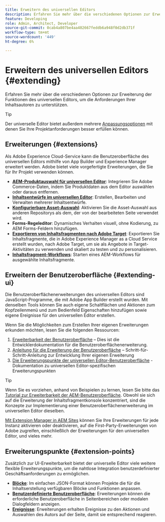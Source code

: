 ```yaml
---
title: Erweitern des universellen Editors
description: Erfahren Sie mehr über die verschiedenen Optionen zur Erweiterung der Funktionen des universellen Editors, um die Anforderungen Ihrer Inhaltsautoren zu unterstützen.
feature: Developing
role: Admin, Architect, Developer
source-git-commit: 0cab4a807be4aa402667feddb6a948f0d2db371f
workflow-type: tm+mt
source-wordcount: '449'
ht-degree: 6%

---
```



# Erweitern des universellen Editors {#extending}

Erfahren Sie mehr über die verschiedenen Optionen zur Erweiterung der Funktionen des universellen Editors, um die Anforderungen Ihrer Inhaltsautoren zu unterstützen.

>[!TIP]
>
>Der universelle Editor bietet außerdem mehrere [Anpassungsoptionen](/help/implementing/universal-editor/customizing.md) mit denen Sie Ihre Projektanforderungen besser erfüllen können.

## Erweiterungen {#extensions}

Als Adobe Experience Cloud-Service kann die Benutzeroberfläche des universellen Editors mithilfe von App Builder und Experience Manager erweitert werden. Adobe bietet viele vorgefertigte Erweiterungen, die Sie für Ihr Projekt verwenden können.

* **[AEM-Produktauswahl für universellen Editor](https://developer.adobe.com/uix/docs/extension-manager/extension-developed-by-adobe/ue-product-picker/)**: Integrieren Sie Adobe Commerce-Daten, indem Sie Produktdaten aus dem Editor auswählen oder daraus entfernen.
* **[Inhaltsentwürfe im universellen Editor](https://developer.adobe.com/uix/docs/extension-manager/extension-developed-by-adobe/universal-editor-content-drafts/)**: Erstellen, Bearbeiten und Verwalten mehrerer Inhaltsentwürfe.
* **[Konfigurierbare Asset-Auswahl](https://developer.adobe.com/uix/docs/extension-manager/extension-developed-by-adobe/configurable-asset-picker/)**: Aktivieren Sie die Asset-Auswahl aus anderen Repositorys als dem, der von der bearbeiteten Seite verwendet wird.
* **Forms-Regeleditor**: Dynamisches Verhalten visuell, ohne Kodierung, zu AEM Forms-Feldern hinzufügen.
* **[Exportieren von Inhaltsfragmenten nach Adobe Target](https://developer.adobe.com/uix/docs/extension-manager/extension-developed-by-adobe/exporting-content-fragment-to-adobe-target/)**: Exportieren Sie Inhaltsfragmente, die in Adobe Experience Manager as a Cloud Service erstellt wurden, nach Adobe Target, um sie als Angebote in Target-Aktivitäten zu verwenden und skaliert zu testen und zu personalisieren.
* **[Inhaltsfragment-Workflows](https://developer.adobe.com/uix/docs/extension-manager/extension-developed-by-adobe/content-fragments-workflows/)**: Starten eines AEM-Workflows für ausgewählte Inhaltsfragmente.

## Erweitern der Benutzeroberfläche {#extending-ui}

Die Benutzeroberflächenerweiterungen des universellen Editors sind JavaScript-Programme, die mit Adobe App Builder erstellt wurden. Mit denselben Tools können Sie auch eigene Schaltflächen und Aktionen zum Kopfzeilenmenü und zum Bedienfeld Eigenschaften hinzufügen sowie eigene Ereignisse für den universellen Editor erstellen.

Wenn Sie die Möglichkeiten zum Erstellen Ihrer eigenen Erweiterungen erkunden möchten, lesen Sie die folgenden Ressourcen:

1. [Erweiterbarkeit der Benutzeroberfläche](https://developer.adobe.com/uix/docs/) – Dies ist die Entwicklerdokumentation für die Benutzeroberflächenerweiterung.
1. [Anleitung für die Erweiterung der Benutzeroberfläche](https://developer.adobe.com/uix/docs/guides/) – Schritt-für-Schritt-Anleitung zur Entwicklung Ihrer eigenen Erweiterung
1. [Die Erweiterungspunkte der universellen Editor-Benutzeroberfläche](https://developer.adobe.com/uix/docs/services/aem-universal-editor/) - Dokumentation zu universellen Editor-spezifischen Erweiterungspunkten

>[!TIP]
>
>Wenn Sie es vorziehen, anhand von Beispielen zu lernen, lesen Sie bitte das [Tutorial zur Erweiterbarkeit der AEM-Benutzeroberfläche](https://experienceleague.adobe.com/de/docs/experience-manager-learn/cloud-service/developing/extensibility/ui/overview). Obwohl sie sich auf die Erweiterung der Inhaltsfragmentkonsole konzentriert, sind die Konzepte zur Implementierung einer Benutzeroberflächenerweiterung im universellen Editor dieselben.

[Mit Extension Manager in AEM Sites](https://developer.adobe.com/uix/docs/extension-manager/) können Sie Ihre Erweiterungen für jede Instanz aktivieren oder deaktivieren, auf die First-Party-Erweiterungen von Adobe zugreifen, einschließlich der Erweiterungen für den universellen Editor, und vieles mehr.

## Erweiterungspunkte {#extension-points}

Zusätzlich zur UI-Erweiterbarkeit bietet der universelle Editor viele weitere flexible Erweiterungspunkte, um die nahtlose Integration benutzerdefinierter Geschäftsanforderungen zu ermöglichen.

* **[Blöcke](/help/edge/developer/block-collection.md)**: Im einfachen JSON-Format können Projekte die für die Inhaltserstellung verfügbaren Blöcke und Funktionen anpassen.
* **[Benutzerdefinierte Benutzeroberfläche](#extending-ui)**: Erweiterungen können die erforderliche Benutzeroberfläche in Seitenbereichen oder modalen Dialogfeldern anzeigen.
* **[Ereignisse](/help/implementing/universal-editor/events.md)**: Erweiterungen erhalten Ereignisse zu den Aktionen und Auswahlen des Autors auf der Seite, damit sie entsprechend reagieren.
